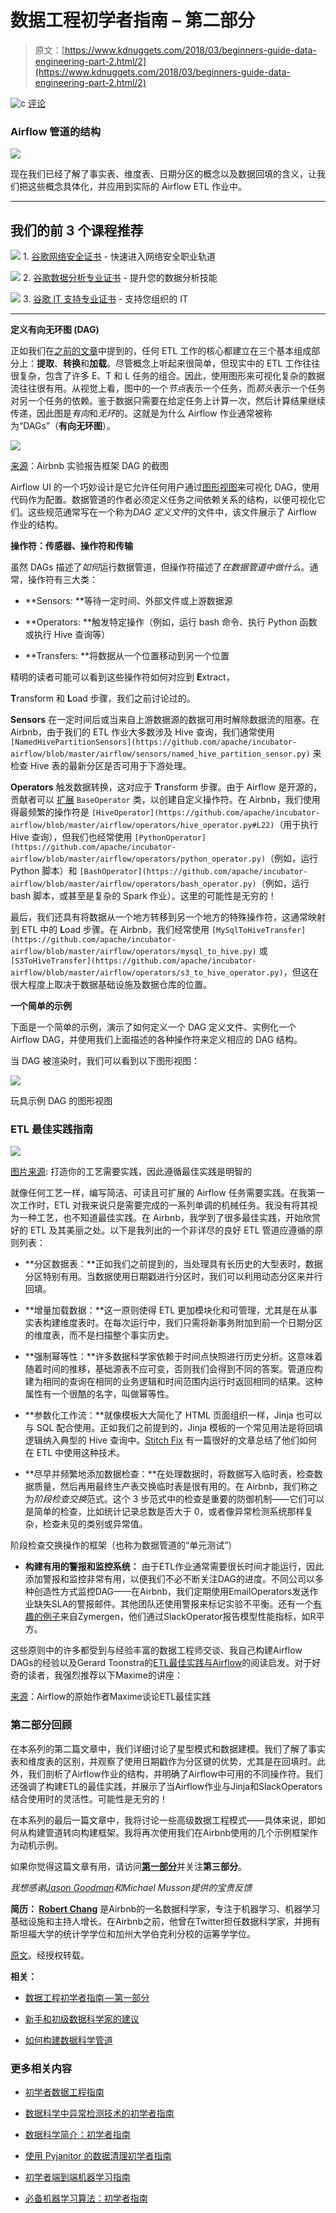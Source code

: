 # 数据工程初学者指南 – 第二部分

> 原文：[https://www.kdnuggets.com/2018/03/beginners-guide-data-engineering-part-2.html/2](https://www.kdnuggets.com/2018/03/beginners-guide-data-engineering-part-2.html/2)

![c](../Images/3d9c022da2d331bb56691a9617b91b90.png) [评论](/2018/03/beginners-guide-data-engineering-part-2.html?page=2#comments)

### Airflow 管道的结构

![](../Images/b3883f7be24a82be7a7c39fb4e3216e7.png)

现在我们已经了解了事实表、维度表、日期分区的概念以及数据回填的含义，让我们把这些概念具体化，并应用到实际的 Airflow ETL 作业中。

* * *

## 我们的前 3 个课程推荐

![](../Images/0244c01ba9267c002ef39d4907e0b8fb.png) 1\. [谷歌网络安全证书](https://www.kdnuggets.com/google-cybersecurity) - 快速进入网络安全职业轨道

![](../Images/e225c49c3c91745821c8c0368bf04711.png) 2\. [谷歌数据分析专业证书](https://www.kdnuggets.com/google-data-analytics) - 提升您的数据分析技能

![](../Images/0244c01ba9267c002ef39d4907e0b8fb.png) 3\. [谷歌 IT 支持专业证书](https://www.kdnuggets.com/google-itsupport) - 支持您组织的 IT

* * *

**定义有向无环图 (DAG)**

正如我们在[之前的文章](https://medium.com/@rchang/a-beginners-guide-to-data-engineering-part-i-4227c5c457d7)中提到的，任何 ETL 工作的核心都建立在三个基本组成部分上：**提取**、**转换**和**加载**。尽管概念上听起来很简单，但现实中的 ETL 工作往往很复杂，包含了许多 E、T 和 L 任务的组合。因此，使用图形来可视化复杂的数据流往往很有用。从视觉上看，图中的一个*节点*表示一个任务，而*箭头*表示一个任务对另一个任务的依赖。鉴于数据只需要在给定任务上计算一次，然后计算结果继续传递，因此图是*有向*和*无环*的。这就是为什么 Airflow 作业通常被称为“DAGs”（**有向无环图**）。

![](../Images/9c6359d1c3dedca683467b64d23bcb98.png)

[来源](https://medium.com/airbnb-engineering/https-medium-com-jonathan-parks-scaling-erf-23fd17c91166)：Airbnb 实验报告框架 DAG 的截图

Airflow UI 的一个巧妙设计是它允许任何用户通过[图形视图](https://airflow.apache.org/ui.html#graph-view)来可视化 DAG，使用代码作为配置。数据管道的作者必须定义任务之间依赖关系的结构，以便可视化它们。这些规范通常写在一个称为*DAG 定义文件*的文件中，该文件展示了 Airflow 作业的结构。

**操作符：传感器、操作符和传输**

虽然 DAGs 描述了*如何*运行数据管道，但操作符描述了*在数据管道中做什么*。通常，操作符有三大类：

+   **Sensors: **等待一定时间、外部文件或上游数据源

+   **Operators: **触发特定操作（例如，运行 bash 命令、执行 Python 函数或执行 Hive 查询等）

+   **Transfers: **将数据从一个位置移动到另一个位置

精明的读者可能可以看到这些操作符如何对应到 **E**xtract，

**T**ransform 和 **L**oad 步骤，我们之前讨论过的。

**Sensors** 在一定时间后或当来自上游数据源的数据可用时解除数据流的阻塞。在 Airbnb，由于我们的 ETL 作业大多数涉及 Hive 查询，我们通常使用 `[NamedHivePartitionSensors](https://github.com/apache/incubator-airflow/blob/master/airflow/sensors/named_hive_partition_sensor.py)` 来检查 Hive 表的最新分区是否可用于下游处理。

**Operators** 触发数据转换，这对应于 **T**ransform 步骤。由于 Airflow 是开源的，贡献者可以 [扩展](https://github.com/apache/incubator-airflow/tree/master/airflow/operators) `BaseOperator` 类，以创建自定义操作符。在 Airbnb，我们使用得最频繁的操作符是 `[HiveOperator](https://github.com/apache/incubator-airflow/blob/master/airflow/operators/hive_operator.py#L22)`（用于执行 Hive 查询），但我们也经常使用 `[PythonOperator](https://github.com/apache/incubator-airflow/blob/master/airflow/operators/python_operator.py)`（例如，运行 Python 脚本）和 `[BashOperator](https://github.com/apache/incubator-airflow/blob/master/airflow/operators/bash_operator.py)`（例如，运行 bash 脚本，或甚至是复杂的 Spark 作业）。这里的可能性是无穷的！

最后，我们还具有将数据从一个地方转移到另一个地方的特殊操作符，这通常映射到 ETL 中的 **L**oad 步骤。在 Airbnb，我们经常使用 `[MySqlToHiveTransfer](https://github.com/apache/incubator-airflow/blob/master/airflow/operators/mysql_to_hive.py)` 或 `[S3ToHiveTransfer](https://github.com/apache/incubator-airflow/blob/master/airflow/operators/s3_to_hive_operator.py)`，但这在很大程度上取决于数据基础设施及数据仓库的位置。

**一个简单的示例**

下面是一个简单的示例，演示了如何定义一个 DAG 定义文件、实例化一个 Airflow DAG，并使用我们上面描述的各种操作符来定义相应的 DAG 结构。

当 DAG 被渲染时，我们可以看到以下图形视图：

![](../Images/8c6afb760a294b42682b86dae4f3237f.png)

玩具示例 DAG 的图形视图

### ETL 最佳实践指南

![](../Images/2027a30a151a5a2c88b0ff1cdd567049.png)

[图片来源](http://www.omen-azen.com/eat-together-1/): 打造你的工艺需要实践，因此遵循最佳实践是明智的

就像任何工艺一样，编写简洁、可读且可扩展的 Airflow 任务需要实践。在我第一次工作时，ETL 对我来说只是需要完成的一系列单调的机械任务。我没有将其视为一种工艺，也不知道最佳实践。在 Airbnb，我学到了很多最佳实践，开始欣赏好的 ETL 及其美丽之处。以下是我列出的一个非详尽的良好 ETL 管道应遵循的原则列表：

+   **分区数据表：**正如我们之前提到的，当处理具有长历史的大型表时，数据分区特别有用。当数据使用日期戳进行分区时，我们可以利用动态分区来并行回填。

+   **增量加载数据：**这一原则使得 ETL 更加模块化和可管理，尤其是在从事实表构建维度表时。在每次运行中，我们只需将新事务附加到前一个日期分区的维度表，而不是扫描整个事实历史。

+   **强制幂等性：**许多数据科学家依赖于时间点快照进行历史分析。这意味着随着时间的推移，基础源表不应可变，否则我们会得到不同的答案。管道应构建为相同的查询在相同的业务逻辑和时间范围内运行时返回相同的结果。这种属性有一个很酷的名字，叫做幂等性。

+   **参数化工作流：**就像模板大大简化了 HTML 页面组织一样，Jinja 也可以与 SQL 配合使用。正如我们之前提到的，Jinja 模板的一个常见用法是将回填逻辑纳入典型的 Hive 查询中。[Stitch Fix](https://www.google.com/search?q=stitchfix+jinja&oq=stitchfix+jinja&aqs=chrome..69i57j69i59.3030j0j1&sourceid=chrome&ie=UTF-8) 有一篇很好的文章总结了他们如何在 ETL 中使用这种技术。

+   **尽早并频繁地添加数据检查：**在处理数据时，将数据写入临时表，检查数据质量，然后再用最终生产表交换临时表是很有用的。在 Airbnb，我们称之为*阶段检查交换*范式。这个 3 步范式中的检查是重要的防御机制——它们可以是简单的检查，比如统计记录总数是否大于 0，或者像异常检测系统那样复杂，检查未见的类别或异常值。

阶段检查交换操作的框架（也称为数据管道的“单元测试”）

+   **构建有用的警报和监控系统：** 由于ETL作业通常需要很长时间才能运行，因此添加警报和监控非常有用，以便我们不必不断关注DAG的进度。不同公司以多种创造性方式监控DAG——在Airbnb，我们定期使用EmailOperators发送作业缺失SLA的警报邮件。其他团队还使用警报来标记实验不平衡。还有一个[有趣的例子](https://www.slideshare.net/cloudera/building-robust-pipelines-with-airflow-wrangle-conference-2017)来自Zymergen，他们通过SlackOperator报告模型性能指标，如R平方。

这些原则中的许多都受到与经验丰富的数据工程师交谈、我自己构建Airflow DAGs的经验以及Gerard Toonstra的[ETL最佳实践与Airflow](https://gtoonstra.github.io/etl-with-airflow/principles.html)的阅读启发。对于好奇的读者，我强烈推荐以下Maxime的讲座：

[来源](https://www.youtube.com/watch?v=dgaoqOZlvEA)：Airflow的原始作者Maxime谈论ETL最佳实践

### 第二部分回顾

在本系列的第二篇文章中，我们详细讨论了星型模式和数据建模。我们了解了事实表和维度表的区别，并观察了使用日期戳作为分区键的优势，尤其是在回填时。此外，我们剖析了Airflow作业的结构，并明确了Airflow中可用的不同操作符。我们还强调了构建ETL的最佳实践，并展示了当Airflow作业与Jinja和SlackOperators结合使用时的灵活性。可能性是无穷的！

在本系列的最后一篇文章中，我将讨论一些高级数据工程模式——具体来说，即如何从构建管道转向构建框架。我将再次使用我们在Airbnb使用的几个示例框架作为动机示例。

如果你觉得这篇文章有用，请访问[**第一部分**](https://medium.com/@rchang/a-beginners-guide-to-data-engineering-part-i-4227c5c457d7)并关注**第三部分**。

*我想感谢*[*Jason Goodman*](https://medium.com/@jasonkgoodman)*和Michael Musson提供的宝贵反馈*

**简历： [Robert Chang](https://www.linkedin.com/in/robert-chang-877b1720/)** 是Airbnb的一名数据科学家，专注于机器学习、机器学习基础设施和主持人增长。在Airbnb之前，他曾在Twitter担任数据科学家，并拥有斯坦福大学的统计学学位和加州大学伯克利分校的运筹学学位。

[原文](https://towardsdatascience.com/a-beginners-guide-to-data-engineering-part-ii-47c4e7cbda71)。经授权转载。

**相关：**

+   [数据工程初学者指南 — 第一部分](/2018/01/beginners-guide-data-engineering-1.html)

+   [新手和初级数据科学家的建议](/2017/11/chang-advice-new-junior-data-scientists.html)

+   [如何构建数据科学管道](/2017/07/build-data-science-pipeline.html)

### 更多相关内容

+   [初学者数据工程指南](https://www.kdnuggets.com/2023/07/beginner-guide-data-engineering.html)

+   [数据科学中异常检测技术的初学者指南](https://www.kdnuggets.com/2023/05/beginner-guide-anomaly-detection-techniques-data-science.html)

+   [数据科学简介：初学者指南](https://www.kdnuggets.com/2023/07/introduction-data-science-beginner-guide.html)

+   [使用 Pyjanitor 的数据清理初学者指南](https://www.kdnuggets.com/beginners-guide-to-data-cleaning-with-pyjanitor)

+   [初学者端到端机器学习指南](https://www.kdnuggets.com/2021/12/beginner-guide-end-end-machine-learning.html)

+   [必备机器学习算法：初学者指南](https://www.kdnuggets.com/2021/05/essential-machine-learning-algorithms-beginners.html)
